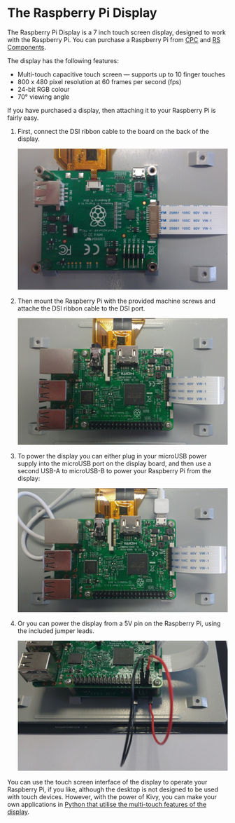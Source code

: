 # The Raspberry Pi Display

The Raspberry Pi Display is a 7 inch touch screen display, designed to work with the Raspberry Pi.
You can purchase a Raspberry Pi from [CPC](http://cpc.farnell.com/raspberry-pi/raspberrypi-display/raspberry-pi-touchscreen-display/dp/SC13858) and [RS Components](http://uk.rs-online.com/web/p/graphics-display-development-kits/8997466/).

The display has the following features:
- Multi-touch capacitive touch screen — supports up to 10 finger touches
- 800 x 480 pixel resolution at 60 frames per second (fps)
- 24-bit RGB colour
- 70° viewing angle

If you have purchased a display, then attaching it to your Raspberry Pi is fairly easy.

1. First, connect the DSI ribbon cable to the board on the back of the display.

	![](images/display-assemble1.jpg)

1. Then mount the Raspberry Pi with the provided machine screws and attache the DSI ribbon cable to the DSI port.

	![](images/display-assemble2.jpg)
	
1. To power the display you can either plug in your microUSB power supply into the microUSB port on the display board, and then use a second USB-A to microUSB-B to power your Raspberry Pi from the display:

	![](images/display-assemble3.jpg)
	
1. Or you can power the display from a 5V pin on the Raspberry Pi, using the included jumper leads.

	![](images/display-assemble4.jpg)
	
You can use the touch screen interface of the display to operate your Raspberry Pi, if you like, although the desktop is not designed to be used with touch devices. However, with the power of Kivy, you can make your own applications in [Python that utilise the multi-touch features of the display](https://www.youtube.com/watch?v=Eah3Zq18OyM).
